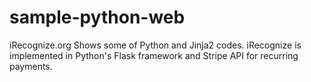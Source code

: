 # sample-python-web

iRecognize.org
Shows some of Python and Jinja2 codes.
iRecognize is implemented in Python's Flask framework and Stripe API for recurring payments.
